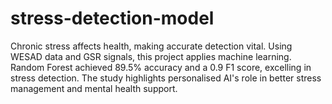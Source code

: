 # stress-detection-model
Chronic stress affects health, making accurate detection vital. Using WESAD data and GSR signals, this project applies machine learning. Random Forest achieved 89.5% accuracy and a 0.9 F1 score, excelling in stress detection. The study highlights personalised AI's role in better stress management and mental health support.
